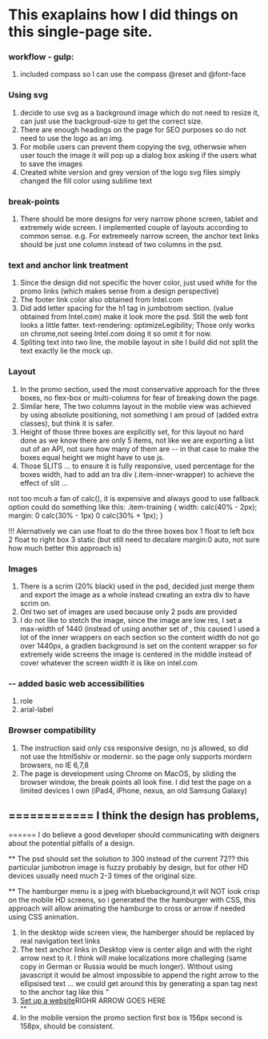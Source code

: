 # This exaplains how I did things on this single-page site.

### workflow - gulp:
1. included compass so I can use the compass @reset and @font-face

### Using svg 
1. decide to use svg as a background image which do not need to resize it, can just use the backgroud-size to get the correct size.
2. There are enough headings on the page for SEO purposes so do not need to use the logo as an img.
3. For mobile users can prevent them copying the svg, otherwsie when user touch the image it will pop up a dialog box asking if the users what to save the images
4. Created white version and grey version of the logo svg files simply changed the fill color using sublime text

### break-points
1. There should be more designs for very narrow phone screen, tablet and extremely wide screen. I implemented couple of layouts according to common sense. e.g. For extremeely narrow screen, the anchor text links should be just one column instead of two columns in the psd.

### text and anchor link treatment
1. Since the design did not specific the hover color, just used white for the promo links (which makes sense from a design perspective)
2. The footer link color also obtained from Intel.com
3. Did add letter spacing for the h1 tag in jumbotrom section. (value obtained from Intel.com) make it look more the psd. Still the web font looks a little fatter.
text-rendering: optimizeLegibility;
Those only works on chrome,not seeing Intel.com doing it so omit it for now.
4. Spliting text into two line, the mobile layout in site I build did not split the text exactly lie the mock up.

### Layout
1. In the promo section, used the most conservative approach for the three boxes, no flex-box or multi-columns for fear of breaking down the page.
2. Similar here, The two columns layout in the mobile view was achieved by using absolute positioning, not something I am proud of (added extra classes), but think it is safer.
3. Height of those three boxes are explicitly set, for this layout no hard done as we know there are only 5 items, not like we are exporting a list out of an API, not sure how many of them are -- in that case to make the boxes equal height we might have to use js.
4. Those SLITS ... to ensure it is fully responsive, used percentage for the boxes width, had to add an tra div (.item-inner-wrapper) to achieve the effect of slit ...

not too mcuh a fan of calc(), it is expensive and always good to use fallback option
could do something like this:
			.item-training {
				width: calc(40% - 2px);
				margin: 0 calc(30% - 1px) 0 calc(30% + 1px);
			}

!!! Alernatively we can use float to do the three boxes
box 1 float to left
box 2 float to right
box 3 static (but still need to decalare margin:0 auto, not sure how much better this approach is)


### Images
1. There is a scrim (20% black) used in the psd, decided just merge them and export the image as a whole instead creating an extra div to have scrim on.
2. Onl two set of images are used because only 2 psds are provided
3. I do not like to stetch the image, since the image are low res, I set a max-width of 1440 (instead of using another set of , this caused I used a lot of the inner wrappers on each section so the content width do not go over 1440px, a gradien background is set on the content wrapper so for extremely wide screens the image is centered in the middle instead of cover whatever the screen width it is like on intel.com

### -- added basic web accessibilities 
1. role
2. arial-label

### Browser compatibility 
1. The instruction said only css responsive design, no js allowed, so did not use the html5shiv or modernir.
so the page only supports mordern browsers, no IE 6,7,8
2. The page is development using Chrome on MacOS, by sliding the browser window, the break points all look fine. I did test the page on a limited devices I own (iPad4, iPhone, nexus, an old Samsung Galaxy)







## ============ I think the design has problems,
 ====== I do believe a good developer should communicating with deigners about the potential pitfalls of a design.

** The psd should set the solution to 300 instead of the current 72?? this particular jumbotron image is fuzzy probably by design, but for other HD devices usually need much 2-3 times of the original size.


** The hamburger menu is a jpeg with bluebackground,it will NOT look crisp on the mobile HD screens, so i generated the the hamburger with CSS, this approach will allow animating the hamburge to cross or arrow if needed using CSS animation.

1. In the desktop wide screen view, the hamberger should be replaced by real navigation text links
2. The text anchor links in Desktop view is center align and with the right arrow next to it. I think will make localizations more challeging (same copy in German or Russia would be much longer). Without using javascript it would be almost impossible to append the right arrow to the ellipsised text ...
we could get around this by generating a span tag next to the anchor tag like this
"<li><a href="#">Set up a website</a><span>RIGHR ARROW GOES HERE</span></li>""
3. In the mobile version the promo section first box is 156px second is 158px, should be consistent.



